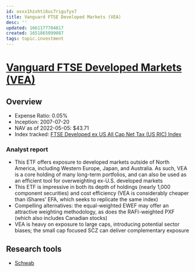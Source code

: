 ```yaml
---
id: oxxx1hzxhti6uc7rigufyx7
title: Vanguard FTSE Developed Markets (VEA)
desc: ''
updated: 1661177704817
created: 1651865099087
tags: topic.investment
---
```

# [Vanguard FTSE Developed Markets (VEA)](https://etfdb.com/etf/VEA/#etf-ticker-profile)

## Overview

- Expense Ratio: 0.05%
- Inception: 2007-07-20
- NAV as of 2022-05-05: $43.71
- Index tracked: [FTSE Developed ex US All Cap Net Tax (US RIC) Index](https://etfdb.com/index/ftse-developed-ex-us-all-cap-net-tax-us-ric-index/)

### Analyst report

- This ETF offers exposure to developed markets outside of North America, including Western Europe, Japan, and Australia. As such, VEA is a core holding of many long-term portfolios, and can also be used as an efficient tool for overweighting ex-U.S. developed markets
- This ETF is impressive in both its depth of holdings (nearly 1,000 component securities) and cost efficiency (VEA is considerably cheaper than iShares' EFA, which seeks to replicate the same index)
- Compelling alternatives: the equal-weighted EWEF may offer an attractive weighting methodology, as does the RAFI-weighted PXF (which also includes Canadian stocks)
- VEA is heavy on exposure to large caps, introducing potential sector biases; the small cap focused SCZ can deliver complementary exposure

## Research tools

- [Schwab](https://www.schwab.com/research/etfs/quotes/summary/vea)
